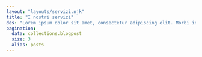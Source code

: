 ```yaml
---
layout: "layouts/servizi.njk"
title: "I nostri servizi"
des: "Lorem ipsum dolor sit amet, consectetur adipiscing elit. Morbi id turpis et neque convallis congue. Pellentesque nec efficitur est. Etiam mollis sodales condimentum."
pagination:
  data: collections.blogpost
  size: 3
  alias: posts
---
```



